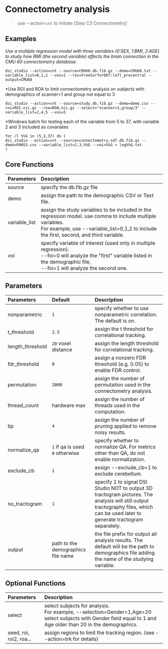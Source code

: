 # Connectometry analysis

> use --action=`cnt` to initiate [Step C3 Connectometry]


## Examples

*Use a multiple regression model with three variables (0:SEX, 1:BMI, 2:AGE) to study how BMI (the second variable) affects the brain connection in the CMU 60 connectometry database.*

```
dsi_studio --action=cnt --source=CMU60.db.fib.gz --demo=CMU60.txt --variable_list=0,1,2 --voi=1 --roi=FreeSurferDKT:left_precentral --output=CMU60
```

*Use ROI and ROA to limit connectometry analysis on subjects with demographics of scanner=1 and group not equal to 3

```
dsi_studio --action=cnt --source=study.db.fib.gz --demo=demo.csv --roi=ROI.nii.gz --roa=ROA.nii.gz --select="scanner=1,group/3" --variable_list=2,4,5 --voi=5
```

*Windows batch for testing each of the variable from 5 to 37, with variable 2 and 3 included as covariates

```
for /l %%G in (5,1,37) do (
dsi_studio --action=cnt --source=connectometry.sdf.db.fib.gz --demo=PANSS.csv --variable_list=2,3,%%G --voi=%%G > log%%G.txt
)
```


## Core Functions

| Parameters   | Description                                                                 |
|:-------------|:------------------------------------------------------------------------------|
| source |  specify the db.fib.gz file  |
| demo |  assign the path to the demographic CSV or Text file. |
| variable_list | assign the study variables to be included in the regression model. use comma to include multiple variables. <br> For example, use --variable_list=0,1,2 to include the first, second, and third variable.|
| voi | specify variable of interest (used only in multiple regression). <br> --foi=0 will analyze the "first" variable listed in the demographic file, <br> --foi=1 will analyze the second one. |

## Parameters 

| Parameters | Default  | Description                                                                 |
|:-----------|:------|:------------------------------------------------------------------------------|
|nonparametric | `1` | specify whether to use nonparametric correlation. The default is on. |
|t_threshold | `2.5`   | assign the t threshold for correlational tracking.  |
|length_threshold | `20` voxel distance | assign the length threshold for correlational tracking. |
|fdr_threshold | `0`  | assign a nonzero FDR threshold (e.g. 0.05) to enable FDR control. |
|permutation | `2000`   | assign the number of permutation used in the connectometry analysis. |
|thread_count | hardware max  | assign the number of threads used in the computation. |
|tip | `4`   | assign the number of pruning applied to remove noisy results. |
|normalize_qa |  `1` if qa is used <br> `0` otherwise  | specify whether to normalize QA. For metrics other than QA, do not enable normalization. |
|exclude_cb | `1`  | assign --exclude_cb=1 to exclude cerebellum. |
|no_tractogram |  `1`  | specify 1 to signal DSI Studio NOT to output 3D tractogram pictures. The analysis will still output tractography files, which can be used later to generate tractogram separately. |
| output | path to the demographics file name | the file prefix for output all analysis results. The default will be the path to demographics file adding the name of the studying variable. | 

## Optional Functions

| Parameters | Description                                                                 |
|:-----------|:------------------------------------------------------------------------------|
| select |  select subjects for analysis. <br> For example, --selection=Gender=1,Age>20 select subjects with Gender field equal to 1 and Age older than 20 in the demographics.|
| seed, roi, roi2, roa... | assign regions to limit the tracking region. (see --action=trk for details) |


